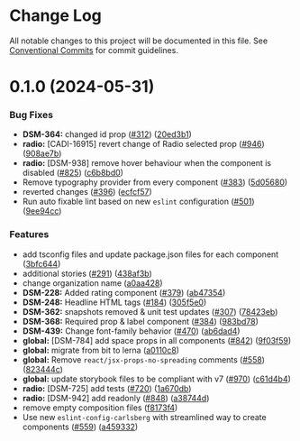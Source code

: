 # Change Log

All notable changes to this project will be documented in this file.
See [Conventional Commits](https://conventionalcommits.org) for commit guidelines.

# 0.1.0 (2024-05-31)

### Bug Fixes

- **DSM-364:** changed id prop ([#312](https://github.com/CarlsbergGBS/cx-component-library/issues/312)) ([20ed3b1](https://github.com/CarlsbergGBS/cx-component-library/commit/20ed3b12385242d90fbedc308818302d92ac5226))
- **radio:** [CADI-16915] revert change of Radio selected prop ([#946](https://github.com/CarlsbergGBS/cx-component-library/issues/946)) ([908ae7b](https://github.com/CarlsbergGBS/cx-component-library/commit/908ae7ba6883d2b71c9fd22c8f4b597c7f511a4e))
- **radio:** [DSM-938] remove hover behaviour when the component is disabled ([#825](https://github.com/CarlsbergGBS/cx-component-library/issues/825)) ([c6b8bd0](https://github.com/CarlsbergGBS/cx-component-library/commit/c6b8bd0042931bf52b237c9b61954d8c8eceb0f8))
- Remove typography provider from every component ([#383](https://github.com/CarlsbergGBS/cx-component-library/issues/383)) ([5d05680](https://github.com/CarlsbergGBS/cx-component-library/commit/5d05680e40d3da5bb3042bd8191427a70606afc3))
- reverted changes ([#396](https://github.com/CarlsbergGBS/cx-component-library/issues/396)) ([ecfcf57](https://github.com/CarlsbergGBS/cx-component-library/commit/ecfcf573863253fea16e24764b6f452c3cc4f215))
- Run auto fixable lint based on new `eslint` configuration ([#501](https://github.com/CarlsbergGBS/cx-component-library/issues/501)) ([9ee94cc](https://github.com/CarlsbergGBS/cx-component-library/commit/9ee94cc2cd407f717e62d8857b5f20a74e7bbec4))

### Features

- add tsconfig files and update package.json files for each component ([3bfc644](https://github.com/CarlsbergGBS/cx-component-library/commit/3bfc644e1cfc9dbb7cf7a0469e25fce055b53240))
- additional stories ([#291](https://github.com/CarlsbergGBS/cx-component-library/issues/291)) ([438af3b](https://github.com/CarlsbergGBS/cx-component-library/commit/438af3b969e0f5b4b908436ee58b93c4b9ddc97c))
- change organization name ([a0aa428](https://github.com/CarlsbergGBS/cx-component-library/commit/a0aa428f43138af5707a3ff4c0e36b7c056f02e6))
- **DSM-228:** Added rating component ([#379](https://github.com/CarlsbergGBS/cx-component-library/issues/379)) ([ab47354](https://github.com/CarlsbergGBS/cx-component-library/commit/ab47354db803fb051a1f87d66ee34966698df8bd))
- **DSM-248:** Headline HTML tags ([#184](https://github.com/CarlsbergGBS/cx-component-library/issues/184)) ([305f5e0](https://github.com/CarlsbergGBS/cx-component-library/commit/305f5e0fa92d5813f4877b338ad827a8c347d452))
- **DSM-362:** snapshots removed & unit test updates ([#307](https://github.com/CarlsbergGBS/cx-component-library/issues/307)) ([78423eb](https://github.com/CarlsbergGBS/cx-component-library/commit/78423eb5cfe04fe8a3a7af1f5af074ac6d35e235))
- **DSM-368:** Required prop & label component ([#384](https://github.com/CarlsbergGBS/cx-component-library/issues/384)) ([983bd78](https://github.com/CarlsbergGBS/cx-component-library/commit/983bd78c8f526a8faa2df601bf918b40219820f2))
- **DSM-439:** Change font-family behavior ([#470](https://github.com/CarlsbergGBS/cx-component-library/issues/470)) ([ab6dad4](https://github.com/CarlsbergGBS/cx-component-library/commit/ab6dad414c42c4343de3de6abaa4cd3ff98cfca1))
- **global:** [DSM-784] add space props in all components ([#842](https://github.com/CarlsbergGBS/cx-component-library/issues/842)) ([9f03f59](https://github.com/CarlsbergGBS/cx-component-library/commit/9f03f59e7518a99abcea06bacbee989d1ddb0465))
- **global:** migrate from bit to lerna ([a0110c8](https://github.com/CarlsbergGBS/cx-component-library/commit/a0110c8831370dc762c193b17cc593eed381f990))
- **global:** Remove `react/jsx-props-no-spreading` comments ([#558](https://github.com/CarlsbergGBS/cx-component-library/issues/558)) ([823444c](https://github.com/CarlsbergGBS/cx-component-library/commit/823444ce0800bc7f49b584de59d247eb8497f559))
- **global:** update storybook files to be compliant with v7 ([#970](https://github.com/CarlsbergGBS/cx-component-library/issues/970)) ([c61d4b4](https://github.com/CarlsbergGBS/cx-component-library/commit/c61d4b40a0755becf942ad3f28758a159f8c54e4))
- **radio:** [DSM-725] add tests ([#720](https://github.com/CarlsbergGBS/cx-component-library/issues/720)) ([1a670db](https://github.com/CarlsbergGBS/cx-component-library/commit/1a670db68cee4793325725bca3917e0abfe2d27d))
- **radio:** [DSM-942] add readonly ([#848](https://github.com/CarlsbergGBS/cx-component-library/issues/848)) ([a38744d](https://github.com/CarlsbergGBS/cx-component-library/commit/a38744dbda2b7f48f65bb5ae17e5ad31168ecc86))
- remove empty composition files ([f8173f4](https://github.com/CarlsbergGBS/cx-component-library/commit/f8173f4a2ecbf80bb7b6ffe848c023ae31819c2d))
- Use new `eslint-config-carlsberg` with streamlined way to create components ([#559](https://github.com/CarlsbergGBS/cx-component-library/issues/559)) ([a459332](https://github.com/CarlsbergGBS/cx-component-library/commit/a45933215bc0b523220743f17d988d7f1ad5fce6))
